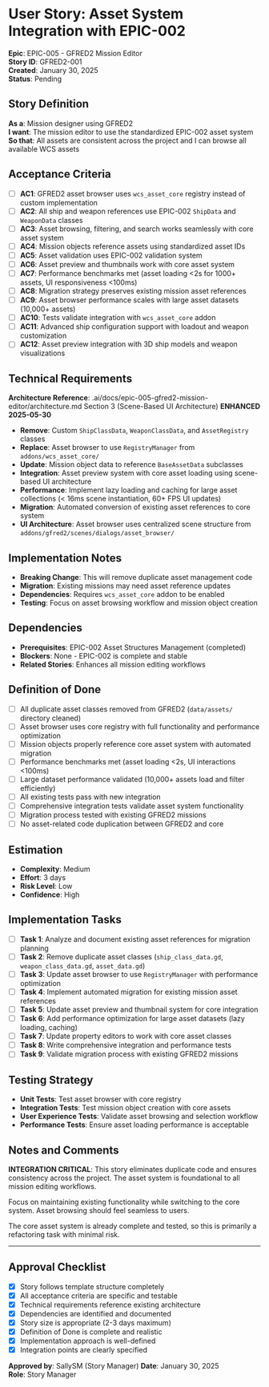 # User Story: Asset System Integration with EPIC-002

**Epic**: EPIC-005 - GFRED2 Mission Editor  
**Story ID**: GFRED2-001  
**Created**: January 30, 2025  
**Status**: Pending

## Story Definition
**As a**: Mission designer using GFRED2  
**I want**: The mission editor to use the standardized EPIC-002 asset system  
**So that**: All assets are consistent across the project and I can browse all available WCS assets

## Acceptance Criteria
- [ ] **AC1**: GFRED2 asset browser uses `wcs_asset_core` registry instead of custom implementation
- [ ] **AC2**: All ship and weapon references use EPIC-002 `ShipData` and `WeaponData` classes
- [ ] **AC3**: Asset browsing, filtering, and search works seamlessly with core asset system
- [ ] **AC4**: Mission objects reference assets using standardized asset IDs
- [ ] **AC5**: Asset validation uses EPIC-002 validation system
- [ ] **AC6**: Asset preview and thumbnails work with core asset system
- [ ] **AC7**: Performance benchmarks met (asset loading <2s for 1000+ assets, UI responsiveness <100ms)
- [ ] **AC8**: Migration strategy preserves existing mission asset references
- [ ] **AC9**: Asset browser performance scales with large asset datasets (10,000+ assets)
- [ ] **AC10**: Tests validate integration with `wcs_asset_core` addon
- [ ] **AC11**: Advanced ship configuration support with loadout and weapon customization
- [ ] **AC12**: Asset preview integration with 3D ship models and weapon visualizations

## Technical Requirements
**Architecture Reference**: .ai/docs/epic-005-gfred2-mission-editor/architecture.md Section 3 (Scene-Based UI Architecture) **ENHANCED 2025-05-30**

- **Remove**: Custom `ShipClassData`, `WeaponClassData`, and `AssetRegistry` classes
- **Replace**: Asset browser to use `RegistryManager` from `addons/wcs_asset_core/`
- **Update**: Mission object data to reference `BaseAssetData` subclasses
- **Integration**: Asset preview system with core asset loading using scene-based UI architecture
- **Performance**: Implement lazy loading and caching for large asset collections (< 16ms scene instantiation, 60+ FPS UI updates)
- **Migration**: Automated conversion of existing asset references to core system
- **UI Architecture**: Asset browser uses centralized scene structure from `addons/gfred2/scenes/dialogs/asset_browser/`

## Implementation Notes
- **Breaking Change**: This will remove duplicate asset management code
- **Migration**: Existing missions may need asset reference updates
- **Dependencies**: Requires `wcs_asset_core` addon to be enabled
- **Testing**: Focus on asset browsing workflow and mission object creation

## Dependencies
- **Prerequisites**: EPIC-002 Asset Structures Management (completed)
- **Blockers**: None - EPIC-002 is complete and stable
- **Related Stories**: Enhances all mission editing workflows

## Definition of Done
- [ ] All duplicate asset classes removed from GFRED2 (`data/assets/` directory cleaned)
- [ ] Asset browser uses core registry with full functionality and performance optimization
- [ ] Mission objects properly reference core asset system with automated migration
- [ ] Performance benchmarks met (asset loading <2s, UI interactions <100ms)
- [ ] Large dataset performance validated (10,000+ assets load and filter efficiently)
- [ ] All existing tests pass with new integration
- [ ] Comprehensive integration tests validate asset system functionality
- [ ] Migration process tested with existing GFRED2 missions
- [ ] No asset-related code duplication between GFRED2 and core

## Estimation
- **Complexity**: Medium
- **Effort**: 3 days
- **Risk Level**: Low
- **Confidence**: High

## Implementation Tasks
- [ ] **Task 1**: Analyze and document existing asset references for migration planning
- [ ] **Task 2**: Remove duplicate asset classes (`ship_class_data.gd`, `weapon_class_data.gd`, `asset_data.gd`)
- [ ] **Task 3**: Update asset browser to use `RegistryManager` with performance optimization
- [ ] **Task 4**: Implement automated migration for existing mission asset references
- [ ] **Task 5**: Update asset preview and thumbnail system for core integration
- [ ] **Task 6**: Add performance optimization for large asset datasets (lazy loading, caching)
- [ ] **Task 7**: Update property editors to work with core asset classes
- [ ] **Task 8**: Write comprehensive integration and performance tests
- [ ] **Task 9**: Validate migration process with existing GFRED2 missions

## Testing Strategy
- **Unit Tests**: Test asset browser with core registry
- **Integration Tests**: Test mission object creation with core assets
- **User Experience Tests**: Validate asset browsing and selection workflow
- **Performance Tests**: Ensure asset loading performance is acceptable

## Notes and Comments
**INTEGRATION CRITICAL**: This story eliminates duplicate code and ensures consistency across the project. The asset system is foundational to all mission editing workflows.

Focus on maintaining existing functionality while switching to the core system. Asset browsing should feel seamless to users.

The core asset system is already complete and tested, so this is primarily a refactoring task with minimal risk.

---

## Approval Checklist
- [x] Story follows template structure completely
- [x] All acceptance criteria are specific and testable
- [x] Technical requirements reference existing architecture
- [x] Dependencies are identified and documented
- [x] Story size is appropriate (2-3 days maximum)
- [x] Definition of Done is complete and realistic
- [x] Implementation approach is well-defined
- [x] Integration points are clearly specified

**Approved by**: SallySM (Story Manager) **Date**: January 30, 2025  
**Role**: Story Manager